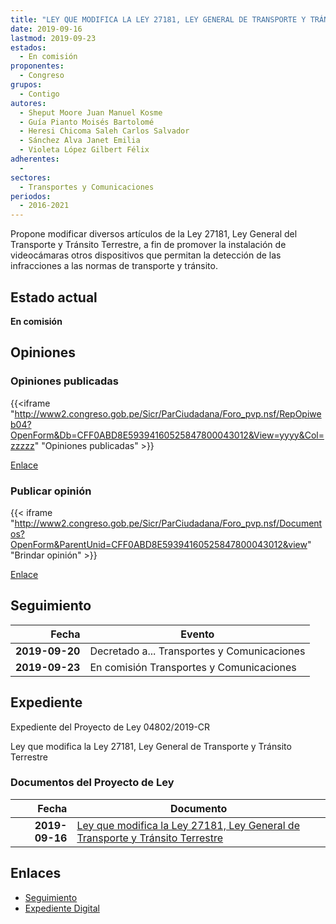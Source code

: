 ```yaml
---
title: "LEY QUE MODIFICA LA LEY 27181, LEY GENERAL DE TRANSPORTE Y TRÁNSITO TERRESTRE"
date: 2019-09-16
lastmod: 2019-09-23
estados: 
  - En comisión
proponentes: 
  - Congreso
grupos: 
  - Contigo
autores: 
  - Sheput Moore Juan Manuel Kosme
  - Guía Pianto Moisés Bartolomé
  - Heresi Chicoma Saleh Carlos Salvador
  - Sánchez Alva Janet Emilia
  - Violeta López Gilbert Félix
adherentes: 
  - 
sectores: 
  - Transportes y Comunicaciones
periodos: 
  - 2016-2021
---
```


Propone modificar diversos artículos de la Ley 27181, Ley General del Transporte y Tránsito Terrestre, a fin de promover la instalación de videocámaras otros dispositivos que permitan la detección de las infracciones a las normas de transporte y tránsito.


## Estado actual

**En comisión**

## Opiniones

### Opiniones publicadas

{{<iframe "http://www2.congreso.gob.pe/Sicr/ParCiudadana/Foro_pvp.nsf/RepOpiweb04?OpenForm&Db=CFF0ABD8E59394160525847800043012&View=yyyy&Col=zzzzz" "Opiniones publicadas" >}}

[Enlace](http://www2.congreso.gob.pe/Sicr/ParCiudadana/Foro_pvp.nsf/RepOpiweb04?OpenForm&Db=CFF0ABD8E59394160525847800043012&View=yyyy&Col=zzzzz)
### Publicar opinión

{{< iframe "http://www2.congreso.gob.pe/Sicr/ParCiudadana/Foro_pvp.nsf/Documentos?OpenForm&ParentUnid=CFF0ABD8E59394160525847800043012&view" "Brindar opinión" >}}

[Enlace](http://www2.congreso.gob.pe/Sicr/ParCiudadana/Foro_pvp.nsf/Documentos?OpenForm&ParentUnid=CFF0ABD8E59394160525847800043012&view)

## Seguimiento

| Fecha | Evento |
|------:|--------|
| **2019-09-20** | Decretado a... Transportes y Comunicaciones|
| **2019-09-23** | En comisión Transportes y Comunicaciones|


## Expediente

Expediente del Proyecto de Ley 04802/2019-CR

Ley que modifica la Ley 27181, Ley General de Transporte y Tránsito Terrestre


### Documentos del Proyecto de Ley

| Fecha | Documento |
|------:|--------|
| **2019-09-16** | [Ley que modifica la Ley 27181, Ley General de Transporte y Tránsito Terrestre](http://www.leyes.congreso.gob.pe/Documentos/2016_2021/Proyectos_de_Ley_y_de_Resoluciones_Legislativas/PL0480220190916.pdf) |

## Enlaces 

- [Seguimiento](http://www2.congreso.gob.pe/Sicr/TraDocEstProc/CLProLey2016.nsf/f7fff46988ca05b1052578e100829cc7/ce3c6db67eb7b0150525847700645e34?OpenDocument)
- [Expediente Digital](http://www2.congreso.gob.pe/Sicr/TraDocEstProc/CLProLey2016.nsf/f7fff46988ca05b1052578e100829cc7/ce3c6db67eb7b0150525847700645e34?OpenDocument&Click=05257FB7005EB655.eb71d0cf91d8294e05256cdf006b5706/$Body/0.1C6C)
